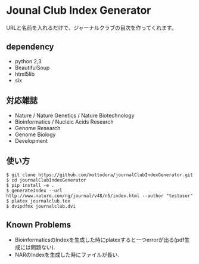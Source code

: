 Jounal Club Index Generator
===============

URLと名前を入れるだけで、ジャーナルクラブの目次を作ってくれます。

## dependency

* python 2,3
* BeautifulSoup
* html5lib
* six

## 対応雑誌

* Nature / Nature Genetics / Nature Biotechnology
* Bioinformatics / Nucleic Acids Research
* Genome Research
* Genome Biology
* Development

## 使い方

```
$ git clone https://github.com/mottodora/journalClubIndexGenerator.git
$ cd journalClubIndexGenerator
$ pip install -e .
$ generateIndex --url http://www.nature.com/ng/journal/v48/n5/index.html --author "testuser"
$ platex journalclub.tex
$ dvipdfmx journalclub.dvi
```

## Known Problems

* BioinformaticsのIndexを生成した時にplatexすると一つerrorが出る(pdf生成には問題ない).
* NARのIndexを生成した時にファイルが長い.